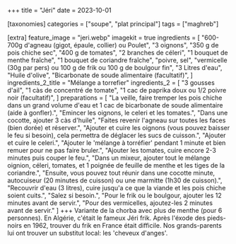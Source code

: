 +++
title = "Jéri"
date = 2023-10-01

[taxonomies]
categories = ["soupe", "plat principal"]
tags = ["maghreb"]

[extra]
feature_image = "jeri.webp"
imagekit = true
ingredients = [
  "600-700g d'agneau (gigot, épaule, collier) ou Poulet",
  "3 oignons",
  "350 g de pois chiche sec",
  "400 g de tomates",
  "2 branches de céleri",
  "1 bouquet de menthe fraîche",
  "1 bouquet de coriandre fraîche",
  "poivre, sel",
  "vermicelle (30g par pers) ou 100 g de frik ou 100 g de boulgour fin",
  "3 Litres d'eau",
  "Huile d'olive",
  "Bicarbonate de soude alimentaire (facultatif)",
]
ingredients_2_title = "Mélange a torrefier"
ingredients_2 = [
  "3 gousses d'ail",
  "1 càs de concentré de tomate",
  "1 cac de paprika doux ou 1/2 poivre noir (facultatif)",
]
preparations = [
  "La veille, faire tremper les pois chiche dans un grand volume d'eau et 1 cac de bicarbonate de soude alimentaire (aide à gonfler).",
  "Emincer les oignons, le celeri et les tomates.",
  "Dans une cocotte, ajouter 3 càs d'huile",
  "Faites revenir l'agneau sur toutes les faces (bien dorée) et réserver.",
  "Ajouter et cuire les oignons (vous pouvez baisser le feu si besoin), cela permettra de déglacer les sucs de cuisson.",
  "Ajouter et cuire le celeri.",
  "Ajouter le 'mélange à torréfier' pendant 1 minute et bien remuer pour ne pas faire bruler.",
  "Ajouter les tomates, cuire encore 2-3 minutes puis couper le feu.",
  "Dans un mixeur, ajouter tout le mélange oignion, céleri, tomates, et 1 poignée de feuille de menthe et les tiges de la coriandre.",
  "Ensuite, vous pouvez tout réunir dans une cocotte minute, autocuiseur (20 minutes de cuisson) ou une marmitte (1h30 de cuisson).",
  "Recouvrir d'eau (3 litres), cuire jusqu'a ce que la viande et les pois chiche soient cuits.",
  "Salez si besoin.",
  "Pour le frik ou le boulgour, ajouter les 12 minutes avant de servir.",
  "Pour des vermicelles, ajoutez-les 2 minutes avant de servir."
]
+++
Variante de la chorba avec plus de menthe (pour 6 personnes). En Algérie, c'était le fameux Jéri frik. Après l'éxode des pieds-noirs en 1962, trouver du frik en France était difficile. Nos grands-parents lui ont trouver un substitut local: les 'cheveux d'anges'.

